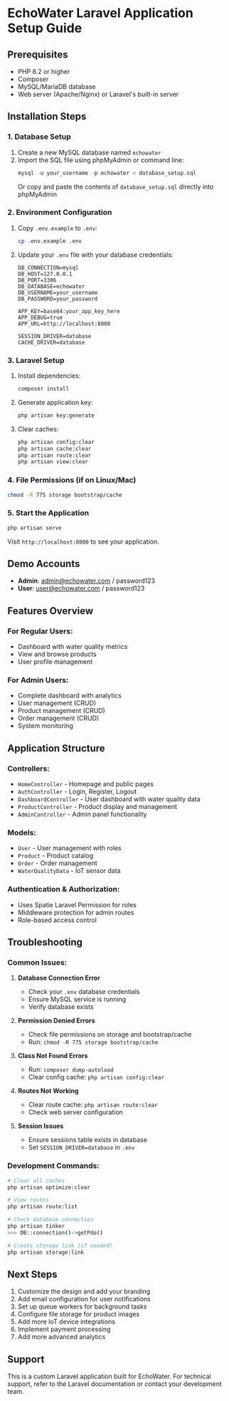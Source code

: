 # EchoWater Laravel Application Setup Guide

## Prerequisites
- PHP 8.2 or higher
- Composer
- MySQL/MariaDB database
- Web server (Apache/Nginx) or Laravel's built-in server

## Installation Steps

### 1. Database Setup
1. Create a new MySQL database named `echowater`
2. Import the SQL file using phpMyAdmin or command line:
   ```sql
   mysql -u your_username -p echowater < database_setup.sql
   ```
   Or copy and paste the contents of `database_setup.sql` directly into phpMyAdmin

### 2. Environment Configuration
1. Copy `.env.example` to `.env`:
   ```bash
   cp .env.example .env
   ```

2. Update your `.env` file with your database credentials:
   ```env
   DB_CONNECTION=mysql
   DB_HOST=127.0.0.1
   DB_PORT=3306
   DB_DATABASE=echowater
   DB_USERNAME=your_username
   DB_PASSWORD=your_password
   
   APP_KEY=base64:your_app_key_here
   APP_DEBUG=true
   APP_URL=http://localhost:8000
   
   SESSION_DRIVER=database
   CACHE_DRIVER=database
   ```

### 3. Laravel Setup
1. Install dependencies:
   ```bash
   composer install
   ```

2. Generate application key:
   ```bash
   php artisan key:generate
   ```

3. Clear caches:
   ```bash
   php artisan config:clear
   php artisan cache:clear
   php artisan route:clear
   php artisan view:clear
   ```

### 4. File Permissions (if on Linux/Mac)
```bash
chmod -R 775 storage bootstrap/cache
```

### 5. Start the Application
```bash
php artisan serve
```

Visit `http://localhost:8000` to see your application.

## Demo Accounts
- **Admin**: admin@echowater.com / password123
- **User**: user@echowater.com / password123

## Features Overview

### For Regular Users:
- Dashboard with water quality metrics
- View and browse products
- User profile management

### For Admin Users:
- Complete dashboard with analytics
- User management (CRUD)
- Product management (CRUD)
- Order management (CRUD)
- System monitoring

## Application Structure

### Controllers:
- `HomeController` - Homepage and public pages
- `AuthController` - Login, Register, Logout
- `DashboardController` - User dashboard with water quality data
- `ProductController` - Product display and management
- `AdminController` - Admin panel functionality

### Models:
- `User` - User management with roles
- `Product` - Product catalog
- `Order` - Order management
- `WaterQualityData` - IoT sensor data

### Authentication & Authorization:
- Uses Spatie Laravel Permission for roles
- Middleware protection for admin routes
- Role-based access control

## Troubleshooting

### Common Issues:

1. **Database Connection Error**
   - Check your `.env` database credentials
   - Ensure MySQL service is running
   - Verify database exists

2. **Permission Denied Errors**
   - Check file permissions on storage and bootstrap/cache
   - Run: `chmod -R 775 storage bootstrap/cache`

3. **Class Not Found Errors**
   - Run: `composer dump-autoload`
   - Clear config cache: `php artisan config:clear`

4. **Routes Not Working**
   - Clear route cache: `php artisan route:clear`
   - Check web server configuration

5. **Session Issues**
   - Ensure sessions table exists in database
   - Set `SESSION_DRIVER=database` in `.env`

### Development Commands:

```bash
# Clear all caches
php artisan optimize:clear

# View routes
php artisan route:list

# Check database connection
php artisan tinker
>>> DB::connection()->getPdo()

# Create storage link (if needed)
php artisan storage:link
```

## Next Steps
1. Customize the design and add your branding
2. Add email configuration for user notifications
3. Set up queue workers for background tasks
4. Configure file storage for product images
5. Add more IoT device integrations
6. Implement payment processing
7. Add more advanced analytics

## Support
This is a custom Laravel application built for EchoWater. For technical support, refer to the Laravel documentation or contact your development team.

